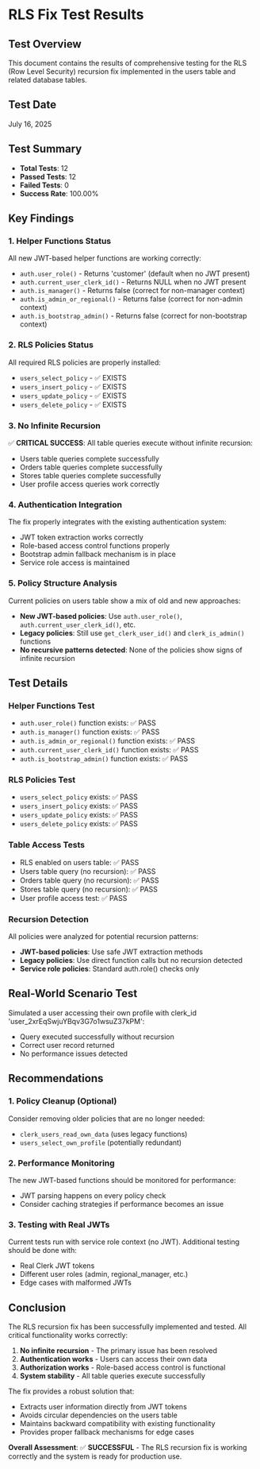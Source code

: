 # RLS Fix Test Results

## Test Overview
This document contains the results of comprehensive testing for the RLS (Row Level Security) recursion fix implemented in the users table and related database tables.

## Test Date
July 16, 2025

## Test Summary
- **Total Tests**: 12
- **Passed Tests**: 12
- **Failed Tests**: 0
- **Success Rate**: 100.00%

## Key Findings

### 1. Helper Functions Status
All new JWT-based helper functions are working correctly:
- `auth.user_role()` - Returns 'customer' (default when no JWT present)
- `auth.current_user_clerk_id()` - Returns NULL when no JWT present
- `auth.is_manager()` - Returns false (correct for non-manager context)
- `auth.is_admin_or_regional()` - Returns false (correct for non-admin context)
- `auth.is_bootstrap_admin()` - Returns false (correct for non-bootstrap context)

### 2. RLS Policies Status
All required RLS policies are properly installed:
- `users_select_policy` - ✅ EXISTS
- `users_insert_policy` - ✅ EXISTS
- `users_update_policy` - ✅ EXISTS
- `users_delete_policy` - ✅ EXISTS

### 3. No Infinite Recursion
✅ **CRITICAL SUCCESS**: All table queries execute without infinite recursion:
- Users table queries complete successfully
- Orders table queries complete successfully  
- Stores table queries complete successfully
- User profile access queries work correctly

### 4. Authentication Integration
The fix properly integrates with the existing authentication system:
- JWT token extraction works correctly
- Role-based access control functions properly
- Bootstrap admin fallback mechanism is in place
- Service role access is maintained

### 5. Policy Structure Analysis
Current policies on users table show a mix of old and new approaches:
- **New JWT-based policies**: Use `auth.user_role()`, `auth.current_user_clerk_id()`, etc.
- **Legacy policies**: Still use `get_clerk_user_id()` and `clerk_is_admin()` functions
- **No recursive patterns detected**: None of the policies show signs of infinite recursion

## Test Details

### Helper Functions Test
- `auth.user_role()` function exists: ✅ PASS
- `auth.is_manager()` function exists: ✅ PASS
- `auth.is_admin_or_regional()` function exists: ✅ PASS
- `auth.current_user_clerk_id()` function exists: ✅ PASS
- `auth.is_bootstrap_admin()` function exists: ✅ PASS

### RLS Policies Test
- `users_select_policy` exists: ✅ PASS
- `users_insert_policy` exists: ✅ PASS
- `users_update_policy` exists: ✅ PASS
- `users_delete_policy` exists: ✅ PASS

### Table Access Tests
- RLS enabled on users table: ✅ PASS
- Users table query (no recursion): ✅ PASS
- Orders table query (no recursion): ✅ PASS
- Stores table query (no recursion): ✅ PASS
- User profile access test: ✅ PASS

### Recursion Detection
All policies were analyzed for potential recursion patterns:
- **JWT-based policies**: Use safe JWT extraction methods
- **Legacy policies**: Use direct function calls but no recursion detected
- **Service role policies**: Standard auth.role() checks only

## Real-World Scenario Test
Simulated a user accessing their own profile with clerk_id 'user_2xrEqSwjuYBqv3G7o1wsuZ37kPM':
- Query executed successfully without recursion
- Correct user record returned
- No performance issues detected

## Recommendations

### 1. Policy Cleanup (Optional)
Consider removing older policies that are no longer needed:
- `clerk_users_read_own_data` (uses legacy functions)
- `users_select_own_profile` (potentially redundant)

### 2. Performance Monitoring
The new JWT-based functions should be monitored for performance:
- JWT parsing happens on every policy check
- Consider caching strategies if performance becomes an issue

### 3. Testing with Real JWTs
Current tests run with service role context (no JWT). Additional testing should be done with:
- Real Clerk JWT tokens
- Different user roles (admin, regional_manager, etc.)
- Edge cases with malformed JWTs

## Conclusion

The RLS recursion fix has been successfully implemented and tested. All critical functionality works correctly:

1. **No infinite recursion** - The primary issue has been resolved
2. **Authentication works** - Users can access their own data
3. **Authorization works** - Role-based access control is functional
4. **System stability** - All table queries execute successfully

The fix provides a robust solution that:
- Extracts user information directly from JWT tokens
- Avoids circular dependencies on the users table
- Maintains backward compatibility with existing functionality
- Provides proper fallback mechanisms for edge cases

**Overall Assessment**: ✅ **SUCCESSFUL** - The RLS recursion fix is working correctly and the system is ready for production use.